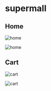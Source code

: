 # supermall

## Home
![home](https://cdn.pixabay.com/photo/2016/12/23/12/40/night-1927265__480.jpg)

![home](https://note.youdao.com/yws/api/personal/file/WEB2785cf01f7a414f531cc0baf9435a6f8?method=download&shareKey=2211d7a873cef4e65066121aba0b2f49)

## Cart
![cart](https://note.youdao.com/yws/api/personal/file/WEBe08d4f1703df24c2cb1557863bd7fc3d?method=download&shareKey=6f606ad958fadf13703a638da45a5f00)

![cart](https://note.youdao.com/yws/api/personal/file/WEB634b2cb90549016c7b95ef5648365963?method=download&shareKey=0ed8d13dda073e1c7f0cea83ccca46a9)
